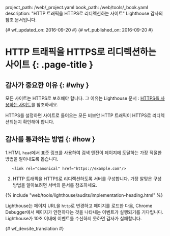project_path: /web/_project.yaml
book_path: /web/tools/_book.yaml
description: "HTTP 트래픽을 HTTPS로 리디렉션하는 사이트" Lighthouse 감사의 참조 문서입니다.

{# wf_updated_on: 2016-09-20 #}
{# wf_published_on: 2016-09-20 #}

# HTTP 트래픽을 HTTPS로 리디렉션하는 사이트  {: .page-title }

## 감사가 중요한 이유 {: #why }

모든 사이트는 HTTPS로 보호해야 합니다. 그 이유는 Lighthouse 문서
: [HTTPS를 사용하는 사이트](https)를 참조하세요.

HTTPS를 설정하면 사이트로 들어오는 모든 비보안 HTTP 트래픽이
HTTPS로 리디렉션되는지 확인해야 합니다.

## 감사를 통과하는 방법 {: #how }

1.HTML `head`에서 표준 링크를 사용하여 검색 엔진이
페이지에 도달하는 가장 적절한 방법을 알아내도록 돕습니다.

       <link rel="canonical" href="https://example.com"/>

2. HTTP 트래픽을 HTTPS로 리디렉션하도록 서버를 구성합니다. 가장 알맞은 구성 방법을 알아보려면
서버의 문서를 참조하세요.

{% include "web/tools/lighthouse/audits/implementation-heading.html" %}

Lighthouse는 페이지 URL을 `http`로 변경하고 페이지를 로드한 다음,
Chrome Debugger에서 페이지가 안전하다는 것을 나타내는 이벤트가 실행되기를 기다립니다. Lighthouse가
10초 이내에 이벤트를 수신하지 못하면 감사가 실패합니다.


{# wf_devsite_translation #}
